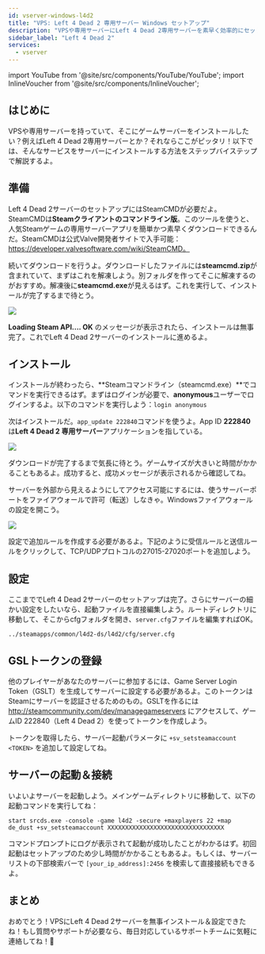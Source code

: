 ```yaml
---
id: vserver-windows-l4d2
title: "VPS: Left 4 Dead 2 専用サーバー Windows セットアップ"
description: "VPSや専用サーバーにLeft 4 Dead 2専用サーバーを素早く効率的にセットアップする方法 → 今すぐ詳しく見る"
sidebar_label: "Left 4 Dead 2"
services:
  - vserver
---
```


import YouTube from '@site/src/components/YouTube/YouTube';
import InlineVoucher from '@site/src/components/InlineVoucher';

## はじめに
VPSや専用サーバーを持っていて、そこにゲームサーバーをインストールしたい？例えばLeft 4 Dead 2専用サーバーとか？それならここがピッタリ！以下では、そんなサービスをサーバーにインストールする方法をステップバイステップで解説するよ。

<InlineVoucher />

## 準備

Left 4 Dead 2サーバーのセットアップにはSteamCMDが必要だよ。SteamCMDは**Steamクライアントのコマンドライン版**。このツールを使うと、人気Steamゲームの専用サーバーアプリを簡単かつ素早くダウンロードできるんだ。SteamCMDは公式Valve開発者サイトで入手可能：https://developer.valvesoftware.com/wiki/SteamCMD。

続いてダウンロードを行うよ。ダウンロードしたファイルには**steamcmd.zip**が含まれていて、まずはこれを解凍しよう。別フォルダを作ってそこに解凍するのがおすすめ。解凍後に**steamcmd.exe**が見えるはず。これを実行して、インストールが完了するまで待とう。

![](https://screensaver01.zap-hosting.com/index.php/s/7Hib2ZgaYWTsRNE/preview)

**Loading Steam API.... OK** のメッセージが表示されたら、インストールは無事完了。これでLeft 4 Dead 2サーバーのインストールに進めるよ。



## インストール

インストールが終わったら、**Steamコマンドライン（steamcmd.exe）**でコマンドを実行できるはず。まずはログインが必要で、**anonymous**ユーザーでログインするよ。以下のコマンドを実行しよう：`login anonymous`

次はインストールだ。`app_update 222840`コマンドを使うよ。App ID **222840** は**Left 4 Dead 2 専用サーバー**アプリケーションを指している。

![](https://screensaver01.zap-hosting.com/index.php/s/cgMfJdL5DNNxjrf/preview)

ダウンロードが完了するまで気長に待とう。ゲームサイズが大きいと時間がかかることもあるよ。成功すると、成功メッセージが表示されるから確認してね。

サーバーを外部から見えるようにしてアクセス可能にするには、使うサーバーポートをファイアウォールで許可（転送）しなきゃ。Windowsファイアウォールの設定を開こう。

![](https://screensaver01.zap-hosting.com/index.php/s/EM32i73TLcn32Mc/preview)

設定で追加ルールを作成する必要があるよ。下記のように受信ルールと送信ルールをクリックして、TCP/UDPプロトコルの27015-27020ポートを追加しよう。



## 設定

ここまででLeft 4 Dead 2サーバーのセットアップは完了。さらにサーバーの細かい設定をしたいなら、起動ファイルを直接編集しよう。ルートディレクトリに移動して、そこからcfgフォルダを開き、`server.cfg`ファイルを編集すればOK。

```
../steamapps/common/l4d2-ds/l4d2/cfg/server.cfg
```

## GSLトークンの登録

他のプレイヤーがあなたのサーバーに参加するには、Game Server Login Token（GSLT）を生成してサーバーに設定する必要があるよ。このトークンはSteamにサーバーを認証させるためのもの。GSLTを作るには http://steamcommunity.com/dev/managegameservers にアクセスして、ゲームID 222840（Left 4 Dead 2）を使ってトークンを作成しよう。

トークンを取得したら、サーバー起動パラメータに `+sv_setsteamaccount <TOKEN>` を追加して設定してね。



## サーバーの起動＆接続

いよいよサーバーを起動しよう。メインゲームディレクトリに移動して、以下の起動コマンドを実行してね：

```
start srcds.exe -console -game l4d2 -secure +maxplayers 22 +map de_dust +sv_setsteamaccount XXXXXXXXXXXXXXXXXXXXXXXXXXXXXXXXX
```

コマンドプロンプトにログが表示されて起動が成功したことがわかるはず。初回起動はセットアップのため少し時間がかかることもあるよ。もしくは、サーバーリストの下部検索バーで `[your_ip_address]:2456` を検索して直接接続もできるよ。


## まとめ

おめでとう！VPSにLeft 4 Dead 2サーバーを無事インストール＆設定できたね！もし質問やサポートが必要なら、毎日対応しているサポートチームに気軽に連絡してね！🙂

<InlineVoucher />